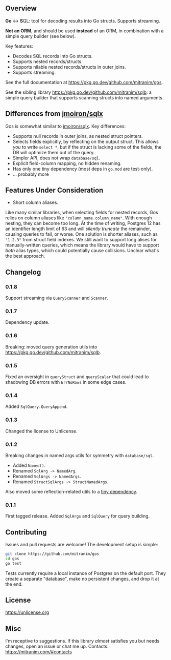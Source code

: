 ## Overview

**Go** ↔︎ **S**QL: tool for decoding results into Go structs. Supports streaming.

**Not an ORM**, and should be used **instead** of an ORM, in combination with a simple query builder (see below).

Key features:

* Decodes SQL records into Go structs.
* Supports nested records/structs.
* Supports nilable nested records/structs in outer joins.
* Supports streaming.

See the full documentation at https://pkg.go.dev/github.com/mitranim/gos.

See the sibling library https://pkg.go.dev/github.com/mitranim/sqlb: a simple query builder that supports scanning structs into named arguments.

## Differences from [jmoiron/sqlx](https://github.com/jmoiron/sqlx)

Gos is somewhat similar to [jmoiron/sqlx](https://github.com/jmoiron/sqlx). Key differences:

* Supports null records in outer joins, as nested struct pointers.
* Selects fields explicitly, by reflecting on the output struct. This allows _you_ to write `select *`, but if the struct is lacking some of the fields, the DB will optimize them out of the query.
* Simpler API, does not wrap `database/sql`.
* Explicit field-column mapping, no hidden renaming.
* Has only one tiny dependency (most deps in `go.mod` are test-only).
* ... probably more

## Features Under Consideration

* Short column aliases.

Like many similar libraries, when selecting fields for nested records, Gos relies on column aliases like `"column_name.column_name"`. With enough nesting, they can become too long. At the time of writing, Postgres 12 has an identifier length limit of 63 and will _silently truncate_ the remainder, causing queries to fail, or worse. One solution is shorter aliases, such as `"1.2.3"` from struct field indexes. We still want to support long alises for manually-written queries, which means the library would have to support _both_ alias types, which could potentially cause collisions. Unclear what's the best approach.

## Changelog

### 0.1.8

Support streaming via `QueryScanner` and `Scanner`.

### 0.1.7

Dependency update.

### 0.1.6

Breaking: moved query generation utils into https://pkg.go.dev/github.com/mitranim/sqlb.

### 0.1.5

Fixed an oversight in `queryStruct` and `queryScalar` that could lead to shadowing DB errors with `ErrNoRows` in some edge cases.

### 0.1.4

Added `SqlQuery.QueryAppend`.

### 0.1.3

Changed the license to Unlicense.

### 0.1.2

Breaking changes in named args utils for symmetry with `database/sql`.

* Added `Named()`.
* Renamed `SqlArg -> NamedArg`.
* Renamed `SqlArgs -> NamedArgs`.
* Renamed `StructSqlArgs -> StructNamedArgs`.

Also moved some reflection-related utils to a [tiny dependency](https://github.com/mitranim/refut).

### 0.1.1

First tagged release. Added `SqlArgs` and `SqlQuery` for query building.

## Contributing

Issues and pull requests are welcome! The development setup is simple:

```sh
git clone https://github.com/mitranim/gos
cd gos
go test
```

Tests currently require a local instance of Postgres on the default port. They create a separate "database", make no persistent changes, and drop it at the end.

## License

https://unlicense.org

## Misc

I'm receptive to suggestions. If this library _almost_ satisfies you but needs changes, open an issue or chat me up. Contacts: https://mitranim.com/#contacts
